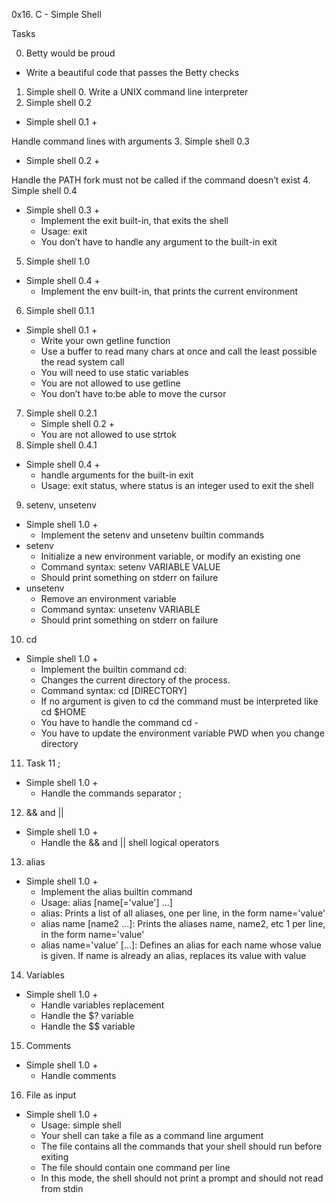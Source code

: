 0x16. C - Simple Shell

Tasks

0. Betty would be proud
- Write a beautiful code that passes the Betty checks

1. Simple shell 0.
Write a UNIX command line interpreter
2. Simple shell 0.2
 - Simple shell 0.1 +

Handle command lines with arguments
3. Simple shell 0.3
 - Simple shell 0.2 +

Handle the PATH
fork must not be called if the command doesn’t exist
4. Simple shell 0.4
 - Simple shell 0.3 +
    - Implement the exit built-in, that exits the shell
    - Usage: exit
    - You don’t have to handle any argument to the built-in exit
5. Simple shell 1.0
 - Simple shell 0.4 +
   - Implement the env built-in, that prints the current environment
6. Simple shell 0.1.1
- Simple shell 0.1 +
  - Write your own getline function
  - Use a buffer to read many chars at once and call the least possible the read system call
  - You will need to use static variables
  - You are not allowed to use getline 
  - You don’t have to:be able to move the cursor
7. Simple shell 0.2.1
   - Simple shell 0.2 +
   - You are not allowed to use strtok
8. Simple shell 0.4.1
- Simple shell 0.4 +
    - handle arguments for the built-in exit
    - Usage: exit status, where status is an integer used to exit the shell
9. setenv, unsetenv
- Simple shell 1.0 +
   - Implement the setenv and unsetenv builtin commands
 - setenv
   - Initialize a new environment variable, or modify an existing one
   - Command syntax: setenv VARIABLE VALUE
   - Should print something on stderr on failure
 - unsetenv
   - Remove an environment variable
   - Command syntax: unsetenv VARIABLE
   - Should print something on stderr on failure
10. cd
 - Simple shell 1.0 +
   - Implement the builtin command cd:
   - Changes the current directory of the process.
   - Command syntax: cd [DIRECTORY]
   - If no argument is given to cd the command must be interpreted like cd $HOME
   - You have to handle the command cd -
   - You have to update the environment variable PWD when you change directory
11. Task 11  ;
- Simple shell 1.0 +
  - Handle the commands separator ;
12. && and ||
- Simple shell 1.0 +
   - Handle the && and || shell logical operators
13. alias
- Simple shell 1.0 +
   - Implement the alias builtin command
   - Usage: alias [name[='value'] ...]
   - alias: Prints a list of all aliases, one per line, in the form name='value'
   - alias name [name2 ...]: Prints the aliases name, name2, etc 1 per line, in the form name='value'
   - alias name='value' [...]: Defines an alias for each name whose value is given. If name is already an alias, replaces its value with value
14. Variables
- Simple shell 1.0 +
  - Handle variables replacement
  - Handle the $? variable
  - Handle the $$ variable
15. Comments
 - Simple shell 1.0 +
    - Handle comments
16. File as input
  - Simple shell 1.0 +
    - Usage: simple shell
    - Your shell can take a file as a command line argument
    - The file contains all the commands that your shell should run before exiting
    - The file should contain one command per line
    - In this mode, the shell should not print a prompt and should not read from stdin
